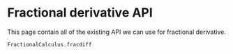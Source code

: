 # Fractional derivative API

This page contain all of the existing API we can use for fractional derivative.

```@docs
FractionalCalculus.fracdiff
```